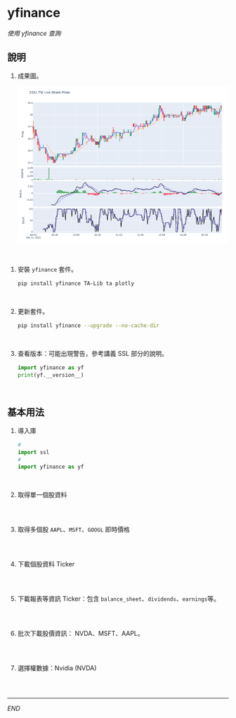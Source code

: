 # yfinance

_使用 yfinance 查詢_

## 說明

1. 成果圖。

    ![](images/img_01.png)


<br>

1. 安裝 `yfinance` 套件。

    ```bash
    pip install yfinance TA-Lib ta plotly
    ```

<br>

2. 更新套件。

    ```bash
    pip install yfinance --upgrade --no-cache-dir
    ```

<br>

3. 查看版本：可能出現警告，參考講義 SSL 部分的說明。

    ```python
    import yfinance as yf 
    print(yf.__version__)
    ```

<br>

## 基本用法

1. 導入庫

    ```python
    #
    import ssl
    #
    import yfinance as yf
    ```

<br>

2. 取得單一個股資料

    ```python

    ```

<br>

3. 取得多個股 `AAPL`、`MSFT`、`GOOGL` 即時價格

    ```python

    ```

<br>

4. 下載個股資料 Ticker


    ```python

    ```

<br>

5. 下載報表等資訊 Ticker：包含 `balance_sheet`、`dividends`、`earnings`等。

    ```python

    ```

<br>

6. 批次下載股價資訊： NVDA、MSFT、AAPL。

    ```python

    ```

<br>

7. 選擇權數據：Nvidia (NVDA)

    ```python

    ```

<br>

---

_END_